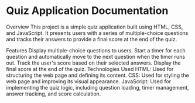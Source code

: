 # Quiz Application Documentation
Overview
This project is a simple quiz application built using HTML, CSS, and JavaScript. It presents users with a series of multiple-choice questions and tracks their answers to provide a final score at the end of the quiz.

Features
Display multiple-choice questions to users.
Start a timer for each question and automatically move to the next question when the timer runs out.
Track the user's score based on their selected answers.
Display the final score at the end of the quiz.
Technologies Used
HTML: Used for structuring the web page and defining its content.
CSS: Used for styling the web page and improving its visual appearance.
JavaScript: Used for implementing the quiz logic, including question loading, timer management, answer tracking, and score calculation.
